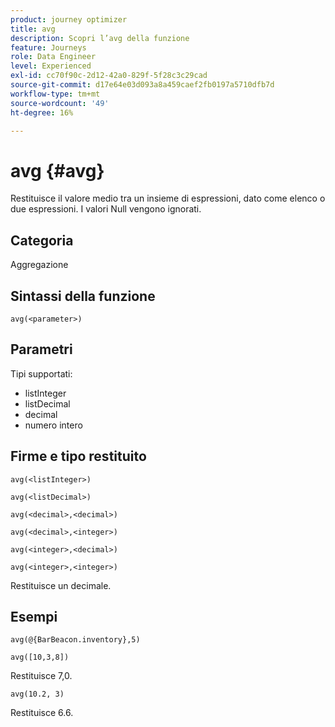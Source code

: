 ```yaml
---
product: journey optimizer
title: avg
description: Scopri l’avg della funzione
feature: Journeys
role: Data Engineer
level: Experienced
exl-id: cc70f90c-2d12-42a0-829f-5f28c3c29cad
source-git-commit: d17e64e03d093a8a459caef2fb0197a5710dfb7d
workflow-type: tm+mt
source-wordcount: '49'
ht-degree: 16%

---
```


# avg {#avg}

Restituisce il valore medio tra un insieme di espressioni, dato come elenco o due espressioni. I valori Null vengono ignorati.


## Categoria

Aggregazione

## Sintassi della funzione

`avg(<parameter>)`

## Parametri

Tipi supportati:

* listInteger
* listDecimal
* decimal
* numero intero

## Firme e tipo restituito

`avg(<listInteger>)`

`avg(<listDecimal>)`

`avg(<decimal>,<decimal>)`

`avg(<decimal>,<integer>)`

`avg(<integer>,<decimal>)`

`avg(<integer>,<integer>)`

Restituisce un decimale.

## Esempi

`avg(@{BarBeacon.inventory},5)`

`avg([10,3,8])`

Restituisce 7,0.

`avg(10.2, 3)`

Restituisce 6.6.
